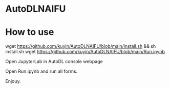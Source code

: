 # AutoDLNAIFU

# How to use
wget https://github.com/kuyin/AutoDLNAIFU/blob/main/install.sh && sh install.sh
wget https://github.com/kuyin/AutoDLNAIFU/blob/main/Run.ipynb

Open JupyterLab in AutoDL console webpage

Open Run.ipynb and run all forms.

Enjouy.
